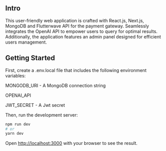 ## Intro

This user-friendly web application is crafted with React.js, Next.js, MongoDB and Flutterwave API for the payment gateway. Seamlessly integrates the OpenAI API to empower users to query for optimal results. Additionally, the application features an admin panel designed for efficient users management.

## Getting Started

First, create a .env.local file that includes the following environment variables:

MONGODB_URI - A MongoDB connection string

OPENAI_API 

JWT_SECRET - A Jwt secret

Then, run the development server:

```bash
npm run dev
# or
yarn dev
```

Open [http://localhost:3000](http://localhost:3000) with your browser to see the result.
